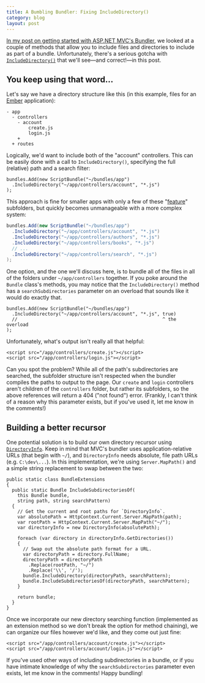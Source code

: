 ```yaml
---
title: A Bumbling Bundler: Fixing IncludeDirectory()
category: blog
layout: post
---
```


[In my post on getting started with ASP.NET MVC's Bundler][0], we looked at a couple of methods that allow you to include files and directories to include as part of a bundle. Unfortunately, there's a serious gotcha with [`IncludeDirectory()`][1] that we'll see—and correct!—in this post.

## You keep using that word...

Let's say we have a directory structure like this (in this example, files for an [Ember][2] application):

    - app
      - controllers
        - account
            create.js
            login.js
        + 
      + routes

Logically, we'd want to include both of the "account" controllers. This can be easily done with a call to `IncludeDirectory()`, specifying the full (relative) path and a search filter:

    bundles.Add(new ScriptBundle("~/bundles/app")
      .IncludeDirectory("~/app/controllers/account", "*.js")
    );

This approach is fine for smaller apps with only a few of these "[feature][3]" subfolders, but quickly becomes unmanageable with a more complex system:

``` csharp
bundles.Add(new ScriptBundle("~/bundles/app")
  .IncludeDirectory("~/app/controllers/account", "*.js")
  .IncludeDirectory("~/app/controllers/authors", "*.js")
  .IncludeDirectory("~/app/controllers/books", "*.js")
  // ...
  .IncludeDirectory("~/app/controllers/search", "*.js")
);
```

One option, and the one we'll discuss here, is to bundle all of the files in all of the folders under `~/app/controllers` together. If you poke around the `Bundle` class's methods, you may notice that the `IncludeDirectory()` method has a `searchSubdirectories` parameter on an overload that sounds like it would do exactly that.

    bundles.Add(new ScriptBundle("~/bundles/app")
      .IncludeDirectory("~/app/controllers/account", "*.js", true)
      //                                                     ^ the overload
    );

Unfortunately, what's output isn't really all that helpful:

    <script src="/app/controllers/create.js"></script>
    <script src="/app/controllers/login.js"></script>

Can you spot the problem? While all of the path's subdirectories are searched, the subfolder structure isn't respected when the bundler compiles the paths to output to the page. Our `create` and `login` controllers aren't children of the `controllers` folder, but rather its subfolders, so the above references will return a 404 ("not found") error. (Frankly, I can't think of a reason why this parameter exists, but if you've used it, let me know in the comments!)

## Building a better recursor

One potential solution is to build our own directory recursor using [`DirectoryInfo`][4]. Keep in mind that MVC's bundler uses application-relative URLs (that begin with `~/`), and `DirectoryInfo` needs absolute, file path URLs (e.g. `C:\dev\...`). In this implementation, we're using `Server.MapPath()` and a simple string replacement to swap between the two:

    public static class BundleExtensions
    {
      public static Bundle IncludeSubdirectoriesOf(
        this Bundle bundle,
        string path, string searchPattern)
      {
        // Get the current and root paths for `DirectoryInfo`.
        var absolutePath = HttpContext.Current.Server.MapPath(path);
        var rootPath = HttpContext.Current.Server.MapPath("~/");
        var directoryInfo = new DirectoryInfo(absolutePath);

        foreach (var directory in directoryInfo.GetDirectories())
        {
          // Swap out the absolute path format for a URL.
          var directoryPath = directory.FullName;
          directoryPath = directoryPath
            .Replace(rootPath, "~/")
            .Replace('\\', '/');
          bundle.IncludeDirectory(directoryPath, searchPattern);
          bundle.IncludeSubdirectoriesOf(directoryPath, searchPattern);
        }

        return bundle;
      }
    }

Once we incorporate our new directory searching function (implemented as an extension method so we don't break the option for method chaining), we can organize our files however we'd like, and they come out just fine:

    <script src="/app/controllers/account/create.js"></script>
    <script src="/app/controllers/account/login.js"></script>

If you've used other ways of including subdirectories in a bundle, or if you have intimate knowledge of why the `searchSubdirectories` parameter even exists, let me know in the comments! Happy bundling!

[0]: /2012/09/a-quick-start-of-asp-net-mvc-4s-bundling/
[1]: http://msdn.microsoft.com/en-us/library/jj646468(v=vs.110).aspx
[2]: http://emberjs.com/
[3]: /2013/10/feature-folders-and-javascript/
[4]: http://msdn.microsoft.com/en-us/library/s7xk2b58(v=vs.110).aspx
